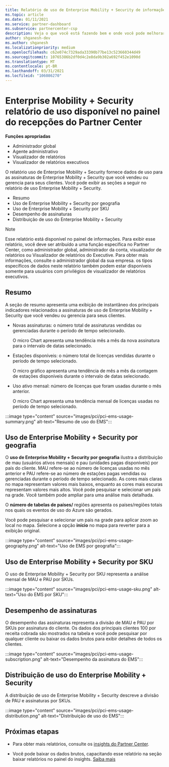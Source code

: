 ```yaml
---
title: Relatório de uso de Enterprise Mobility + Security de informações do Partner Center
ms.topic: article
ms.date: 01/11/2021
ms.service: partner-dashboard
ms.subservice: partnercenter-csp
description: Veja o que você está fazendo bem e onde você pode melhorar a respeito do uso de Enterprise Mobility + Security assinaturas que você vende ou gerencia para seus clientes.
author: shganesh-dev
ms.author: shganesh
ms.localizationpriority: medium
ms.openlocfilehash: c62e074c7329ada33390b77be13c523660344d49
ms.sourcegitcommit: 10765386b2df0d4c2e8da9b302a692f452e1090d
ms.translationtype: MT
ms.contentlocale: pt-BR
ms.lasthandoff: 03/31/2021
ms.locfileid: "106086270"
---
```

# <a name="enterprise-mobility--security-usage-report-available-from-the-partner-center-insights-dashboard"></a>Enterprise Mobility + Security relatório de uso disponível no painel do recepções do Partner Center

**Funções apropriadas**

- Administrador global
- Agente administrativo
- Visualizador de relatórios
- Visualizador de relatórios executivos

O relatório uso de Enterprise Mobility + Security fornece dados de uso para as assinaturas de Enterprise Mobility + Security que você vendeu ou gerencia para seus clientes. Você pode exibir as seções a seguir no relatório de uso Enterprise Mobility + Security.

- Resumo
- Uso de Enterprise Mobility + Security por geografia
- Uso de Enterprise Mobility + Security por SKU
- Desempenho de assinaturas
- Distribuição de uso do Enterprise Mobility + Security

 > [!NOTE]
 > Esse relatório está disponível no painel de informações. Para exibir esse relatório, você deve ser atribuído a uma função específica no Partner Center, como administrador global, administrador da conta, visualizador de relatórios ou Visualizador de relatórios do Executive. Para obter mais informações, consulte o administrador global da sua empresa. os tipos específicos de dados neste relatório também podem estar disponíveis somente para usuários com privilégios de visualizador de relatórios executivos.

## <a name="summary"></a>Resumo

A seção de resumo apresenta uma exibição de instantâneo dos principais indicadores relacionados a assinaturas de uso de Enterprise Mobility + Security que você vendeu ou gerencia para seus clientes. 

- Novas assinaturas: o número total de assinaturas vendidas ou gerenciadas durante o período de tempo selecionado.

   O micro Chart apresenta uma tendência mês a mês da nova assinatura para o intervalo de datas selecionado.

- Estações disponíveis: o número total de licenças vendidas durante o período de tempo selecionado.

   O micro gráfico apresenta uma tendência de mês a mês da contagem de estações disponíveis durante o intervalo de datas selecionado.

- Uso ativo mensal: número de licenças que foram usadas durante o mês anterior.

   O micro Chart apresenta uma tendência mensal de licenças usadas no período de tempo selecionado.

:::image type="content" source="images/pci/pci-ems-usage-summary.png" alt-text="Resumo de uso do EMS":::

## <a name="enterprise-mobility--security-usage-by-geography"></a>Uso de Enterprise Mobility + Security por geografia

O **uso de Enterprise Mobility + Security por geografia** ilustra a distribuição de mau (usuários ativos mensais) e pau (unidades pagas disponíveis) por país do cliente. MAU refere-se ao número de licenças usadas no mês anterior e PAU refere-se ao número de estações pagas vendidas ou gerenciadas durante o período de tempo selecionado. As cores mais claras no mapa representam valores mais baixos, enquanto as cores mais escuras representam valores mais altos. Você pode pesquisar e selecionar um país na grade. Você também pode ampliar para uma análise mais detalhada.

O **número de tabelas de países/** regiões apresenta os países/regiões totais nos quais os eventos de uso do Azure são gerados.

Você pode pesquisar e selecionar um país na grade para aplicar zoom ao local no mapa. Selecione a opção **início** no mapa para reverter para a exibição original.

:::image type="content" source="images/pci/pci-ems-usage-geography.png" alt-text="Uso de EMS por geografia":::

## <a name="enterprise-mobility--security-usage-by-sku"></a>Uso de Enterprise Mobility + Security por SKU

O uso de Enterprise Mobility + Security por SKU representa a análise mensal de MAU e PAU por SKUs.

:::image type="content" source="images/pci/pci-ems-usage-sku.png" alt-text="Uso do EMS por SKU":::

## <a name="subscriptions-performance"></a>Desempenho de assinaturas

O desempenho das assinaturas representa a divisão de MAU e PAU por SKUs por assinatura do cliente. Os dados dos principais clientes 100 por receita cobrada são mostrados na tabela e você pode pesquisar por qualquer cliente ou baixar os dados brutos para exibir detalhes de todos os clientes.

:::image type="content" source="images/pci/pci-ems-usage-subscription.png" alt-text="Desempenho da assinatura do EMS":::

## <a name="enterprise-mobility--security-usage-distribution"></a>Distribuição de uso do Enterprise Mobility + Security

A distribuição de uso de Enterprise Mobility + Security descreve a divisão de PAU e assinaturas por SKUs.

:::image type="content" source="images/pci/pci-ems-usage-distribution.png" alt-text="Distribuição de uso do EMS":::

## <a name="next-steps"></a>Próximas etapas

- Para obter mais relatórios, consulte os [insights do Partner Center](partner-center-insights.md).

- Você pode baixar os dados brutos, capacitando esse relatório na seção baixar relatórios no painel do insights. [Saiba mais](pci-download-reports.md) 
